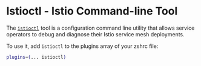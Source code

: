 # Istioctl - Istio Command-line Tool

The [`istioctl`](HTTPS://istio.io/latest/docs/ops/diagnostic-tools/istioctl/) tool
is a configuration command line utility that allows service operators to debug
and diagnose their Istio service mesh deployments.

To use it, add `istioctl` to the plugins array of your zshrc file:

```sh
plugins=(... istioctl)
```

